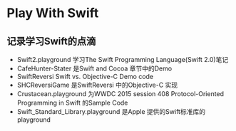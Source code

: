 # Play With Swift
## 记录学习Swift的点滴

* Swift2.playground 学习The Swift Programming Language(Swift 2.0)笔记
* CafeHunter-Stater 是Swift and Cocoa 章节中的Demo
* SwiftReversi Swift vs. Objective-C Demo code
* SHCReversiGame 是SwiftReversi 中的Objective-C 实现
* Crustacean.playground 为WWDC 2015 session 408 Protocol-Oriented Programming in Swift 的Sample Code
* Swift_Standard_Library.playground 是Apple 提供的Swift标准库的playground
